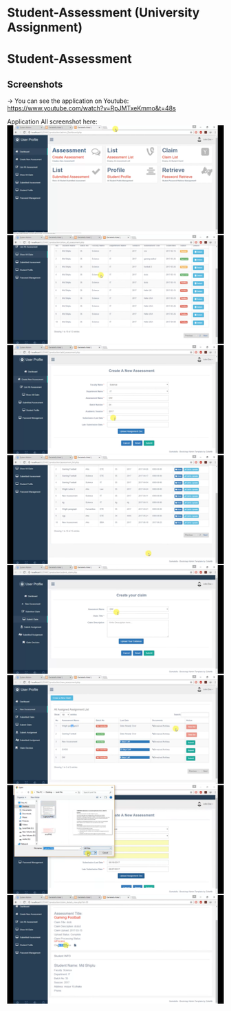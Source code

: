 # Student-Assessment (University Assignment) 
# Student-Assessment
## Screenshots
-> You can see the application on Youtube:
https://www.youtube.com/watch?v=RpJMTxeKmmo&t=48s
   
Application All screenshot here: 
![](screenshot/s1.png)
![](screenshot/s2.png)
![](screenshot/s3.png)
![](screenshot/s4.png)
![](screenshot/s12.png)
![](screenshot/s22.png)
![](screenshot/s5.png)
![](screenshot/s6.png)
